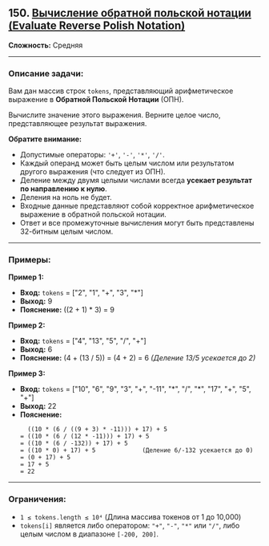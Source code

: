 ## 150. [Вычисление обратной польской нотации (Evaluate Reverse Polish Notation)](https://leetcode.com/problems/evaluate-reverse-polish-notation/description/)

**Сложность:** Средняя

---

### Описание задачи:

Вам дан массив строк `tokens`, представляющий арифметическое выражение в **Обратной Польской Нотации** (ОПН).

Вычислите значение этого выражения. Верните целое число, представляющее результат выражения.

**Обратите внимание:**

*   Допустимые операторы: `'+'`, `'-'`, `'*'`, `'/'`.
*   Каждый операнд может быть целым числом или результатом другого выражения (что следует из ОПН).
*   Деление между двумя целыми числами всегда **усекает результат по направлению к нулю**.
*   Деления на ноль не будет.
*   Входные данные представляют собой корректное арифметическое выражение в обратной польской нотации.
*   Ответ и все промежуточные вычисления могут быть представлены 32-битным целым числом.

---

### Примеры:

**Пример 1:**
*   **Вход:** `tokens` = ["2", "1", "+", "3", "\*"]
*   **Выход:** 9
*   **Пояснение:** ((2 + 1) \* 3) = 9

**Пример 2:**
*   **Вход:** `tokens` = ["4", "13", "5", "/", "+"]
*   **Выход:** 6
*   **Пояснение:** (4 + (13 / 5)) = (4 + 2) = 6  *(Деление 13/5 усекается до 2)*

**Пример 3:**
*   **Вход:** `tokens` = ["10", "6", "9", "3", "+", "-11", "\*", "/", "\*", "17", "+", "5", "+"]
*   **Выход:** 22
*   **Пояснение:**
    ```
      ((10 * (6 / ((9 + 3) * -11))) + 17) + 5
    = ((10 * (6 / (12 * -11))) + 17) + 5
    = ((10 * (6 / -132)) + 17) + 5
    = ((10 * 0) + 17) + 5             (Деление 6/-132 усекается до 0)
    = (0 + 17) + 5
    = 17 + 5
    = 22
    ```

---

### Ограничения:

*   `1 ≤ tokens.length ≤ 10⁴` (Длина массива токенов от 1 до 10,000)
*   `tokens[i]` является либо оператором: `"+"`, `"-"`, `"*"` или `"/"`, либо целым числом в диапазоне `[-200, 200]`.